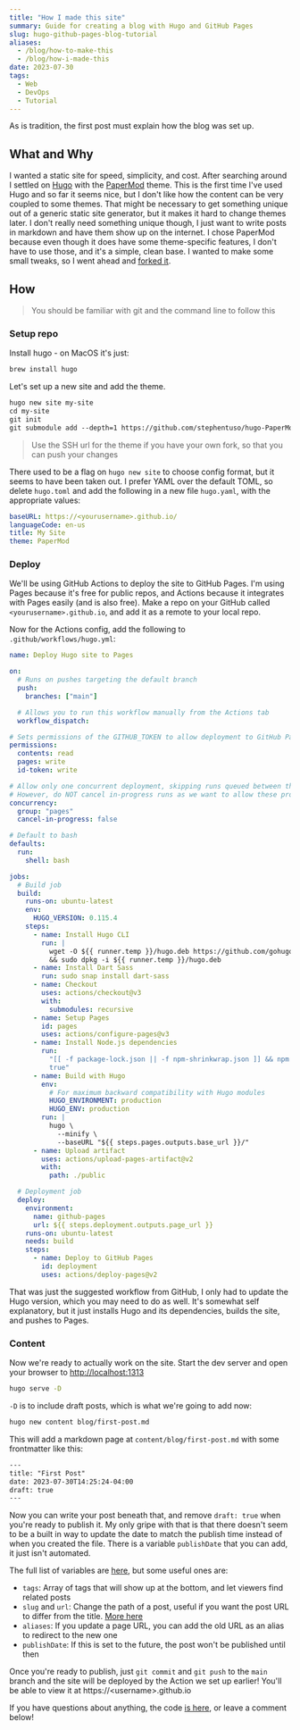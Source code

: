 ```yaml
---
title: "How I made this site"
summary: Guide for creating a blog with Hugo and GitHub Pages
slug: hugo-github-pages-blog-tutorial
aliases:
  - /blog/how-to-make-this
  - /blog/how-i-made-this
date: 2023-07-30
tags:
  - Web
  - DevOps
  - Tutorial
---
```


As is tradition, the first post must explain how the blog was set up.

## What and Why

I wanted a static site for speed, simplicity, and cost. After searching around I
settled on [Hugo](https://gohugo.io/) with the
[PaperMod](https://github.com/adityatelange/hugo-PaperMod) theme. This is the
first time I've used Hugo and so far it seems nice, but I don't like how the
content can be very coupled to some themes. That might be necessary to get
something unique out of a generic static site generator, but it makes it hard to
change themes later. I don't really need something unique though, I just want to
write posts in markdown and have them show up on the internet. I chose PaperMod
because even though it does have some theme-specific features, I don't have to
use those, and it's a simple, clean base. I wanted to make some small tweaks, so
I went ahead and [forked it](https://github.com/stephentuso/hugo-PaperMod).

## How

> You should be familiar with git and the command line to follow this

### Setup repo

Install hugo - on MacOS it's just:

```txt
brew install hugo
```

Let's set up a new site and add the theme.

```txt
hugo new site my-site
cd my-site
git init
git submodule add --depth=1 https://github.com/stephentuso/hugo-PaperMod.git themes/PaperMod
```

> Use the SSH url for the theme if you have your own fork, so that you can push
> your changes

There used to be a flag on `hugo new site` to choose config format, but it seems
to have been taken out. I prefer YAML over the default TOML, so delete
`hugo.toml` and add the following in a new file `hugo.yaml`, with the
appropriate values:

```yaml
baseURL: https://<yourusername>.github.io/
languageCode: en-us
title: My Site
theme: PaperMod
```

### Deploy

We'll be using GitHub Actions to deploy the site to GitHub Pages. I'm using
Pages because it's free for public repos, and Actions because it integrates with
Pages easily (and is also free). Make a repo on your GitHub called
`<yourusername>.github.io`, and add it as a remote to your local repo.

Now for the Actions config, add the following to `.github/workflows/hugo.yml`:

```yaml
name: Deploy Hugo site to Pages

on:
  # Runs on pushes targeting the default branch
  push:
    branches: ["main"]

  # Allows you to run this workflow manually from the Actions tab
  workflow_dispatch:

# Sets permissions of the GITHUB_TOKEN to allow deployment to GitHub Pages
permissions:
  contents: read
  pages: write
  id-token: write

# Allow only one concurrent deployment, skipping runs queued between the run in-progress and latest queued.
# However, do NOT cancel in-progress runs as we want to allow these production deployments to complete.
concurrency:
  group: "pages"
  cancel-in-progress: false

# Default to bash
defaults:
  run:
    shell: bash

jobs:
  # Build job
  build:
    runs-on: ubuntu-latest
    env:
      HUGO_VERSION: 0.115.4
    steps:
      - name: Install Hugo CLI
        run: |
          wget -O ${{ runner.temp }}/hugo.deb https://github.com/gohugoio/hugo/releases/download/v${HUGO_VERSION}/hugo_extended_${HUGO_VERSION}_linux-amd64.deb \
          && sudo dpkg -i ${{ runner.temp }}/hugo.deb
      - name: Install Dart Sass
        run: sudo snap install dart-sass
      - name: Checkout
        uses: actions/checkout@v3
        with:
          submodules: recursive
      - name: Setup Pages
        id: pages
        uses: actions/configure-pages@v3
      - name: Install Node.js dependencies
        run:
          "[[ -f package-lock.json || -f npm-shrinkwrap.json ]] && npm ci ||
          true"
      - name: Build with Hugo
        env:
          # For maximum backward compatibility with Hugo modules
          HUGO_ENVIRONMENT: production
          HUGO_ENV: production
        run: |
          hugo \
            --minify \
            --baseURL "${{ steps.pages.outputs.base_url }}/"
      - name: Upload artifact
        uses: actions/upload-pages-artifact@v2
        with:
          path: ./public

  # Deployment job
  deploy:
    environment:
      name: github-pages
      url: ${{ steps.deployment.outputs.page_url }}
    runs-on: ubuntu-latest
    needs: build
    steps:
      - name: Deploy to GitHub Pages
        id: deployment
        uses: actions/deploy-pages@v2
```

That was just the suggested workflow from GitHub, I only had to update the Hugo
version, which you may need to do as well. It's somewhat self explanatory, but
it just installs Hugo and its dependencies, builds the site, and pushes to
Pages.

### Content

Now we're ready to actually work on the site. Start the dev server and open your
browser to [http://localhost:1313](http://localhost:1313)

```sh
hugo serve -D
```

`-D` is to include draft posts, which is what we're going to add now:

```sh
hugo new content blog/first-post.md
```

This will add a markdown page at `content/blog/first-post.md` with some
frontmatter like this:

```txt
---
title: "First Post"
date: 2023-07-30T14:25:24-04:00
draft: true
---
```

Now you can write your post beneath that, and remove `draft: true` when you're
ready to publish it. My only gripe with that is that there doesn't seem to be a
built in way to update the date to match the publish time instead of when you
created the file. There is a variable `publishDate` that you can add, it just
isn't automated.

The full list of variables are
[here](https://gohugo.io/content-management/front-matter/#front-matter-variables),
but some useful ones are:

- `tags`: Array of tags that will show up at the bottom, and let viewers find
  related posts
- `slug` and `url`: Change the path of a post, useful if you want the post URL
  to differ from the title.
  [More here](https://gohugo.io/content-management/urls)
- `aliases`: If you update a page URL, you can add the old URL as an alias to
  redirect to the new one
- `publishDate`: If this is set to the future, the post won't be published until
  then

Once you're ready to publish, just `git commit` and `git push` to the `main`
branch and the site will be deployed by the Action we set up earlier! You'll be
able to view it at https://\<username\>.github.io

If you have questions about anything, the code
[is here](https://github.com/stephentuso/stephentuso.github.io), or leave a
comment below!
